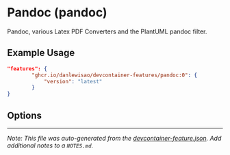 
# Pandoc (pandoc)

Pandoc, various Latex PDF Converters and the PlantUML pandoc filter.

## Example Usage

```json
"features": {
        "ghcr.io/danlewisao/devcontainer-features/pandoc:0": {
            "version": "latest"
        }
}
```

## Options





---

_Note: This file was auto-generated from the [devcontainer-feature.json](https://github.com/danlewisao/devcontainer-features/blob/main/src/pandoc/devcontainer-feature.json).  Add additional notes to a `NOTES.md`._
